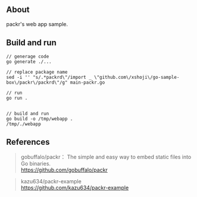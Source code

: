 ## About

packr's web app sample.

## Build and run

```
// generage code
go generate ./...

// replace package name
sed -i '' "s/.*packrd\"/import _ \"github.com\/xshoji\/go-sample-box\/packr\/packrd\"/g" main-packr.go

// run
go run .


// build and run
go build -o /tmp/webapp .
/tmp/./webapp
```

## References

> gobuffalo/packr： The simple and easy way to embed static files into Go binaries.  
> https://github.com/gobuffalo/packr  

> kazu634/packr-example  
> https://github.com/kazu634/packr-example  
